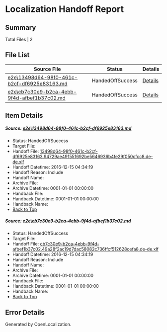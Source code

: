 # <a name='report-top'></a> Localization Handoff Report

## Summary
 Total Files | 2

## File List
 Source File | Status | Details 
 ----------- | ------ | ------- 
 [e2e\13498d64-98f0-461c-b2cf-df6925e83163.md](https://github.com/OpenLocalizationTestOrg/ol-test0/blob/56bb2c4103d27979794cccc64a5935fac656c4d4/e2e/13498d64-98f0-461c-b2cf-df6925e83163.md) | HandedOffSuccess | [Details](#796b8db04573a7993ff87b943811c65f620ee6c72)
 [e2e\cb7c30e9-b2ca-4ebb-9f4d-afbef1b37c02.md](https://github.com/OpenLocalizationTestOrg/ol-test0/blob/56bb2c4103d27979794cccc64a5935fac656c4d4/e2e/cb7c30e9-b2ca-4ebb-9f4d-afbef1b37c02.md) | HandedOffSuccess | [Details](#f5bb330eeaa5a75d932c5b66fdda638b4b000a8811)

## Item Details
##### <a name='796b8db04573a7993ff87b943811c65f620ee6c72'></a> Source: [e2e\13498d64-98f0-461c-b2cf-df6925e83163.md](https://github.com/OpenLocalizationTestOrg/ol-test0/blob/56bb2c4103d27979794cccc64a5935fac656c4d4/e2e/13498d64-98f0-461c-b2cf-df6925e83163.md)
* Status: HandedOffSuccess
* Target File: 
* Handoff File: [13498d64-98f0-461c-b2cf-df6925e83163.94729ae491551692be5646936b4fe29f050cfcc8.de-de.xlf](https://github.com/OpenLocalizationTestOrg/ol-test0-handoff/blob/e2de4b9ab971a8b0844159f16be1a95ae93cc22d/ol-handoff/OpenLocalizationTestOrg/ol-test0-dede/xinjiang/ht/13498d64-98f0-461c-b2cf-df6925e83163.94729ae491551692be5646936b4fe29f050cfcc8.de-de.xlf)
* Handoff Datetime: 2016-12-15 04:34:19
* Handoff Reason: Include
* Handoff Name: 
* Archive File: 
* Archive Datetime: 0001-01-01 00:00:00
* Handback File: 
* Handback Datetime: 0001-01-01 00:00:00
* Handback Name: 
* [Back to Top](#report-top)

##### <a name='f5bb330eeaa5a75d932c5b66fdda638b4b000a8811'></a> Source: [e2e\cb7c30e9-b2ca-4ebb-9f4d-afbef1b37c02.md](https://github.com/OpenLocalizationTestOrg/ol-test0/blob/56bb2c4103d27979794cccc64a5935fac656c4d4/e2e/cb7c30e9-b2ca-4ebb-9f4d-afbef1b37c02.md)
* Status: HandedOffSuccess
* Target File: 
* Handoff File: [cb7c30e9-b2ca-4ebb-9f4d-afbef1b37c02.49a28f2ac19d7dac58082c736ffcf512628cefa8.de-de.xlf](https://github.com/OpenLocalizationTestOrg/ol-test0-handoff/blob/e2de4b9ab971a8b0844159f16be1a95ae93cc22d/ol-handoff/OpenLocalizationTestOrg/ol-test0-dede/xinjiang/ht/cb7c30e9-b2ca-4ebb-9f4d-afbef1b37c02.49a28f2ac19d7dac58082c736ffcf512628cefa8.de-de.xlf)
* Handoff Datetime: 2016-12-15 04:34:19
* Handoff Reason: Include
* Handoff Name: 
* Archive File: 
* Archive Datetime: 0001-01-01 00:00:00
* Handback File: 
* Handback Datetime: 0001-01-01 00:00:00
* Handback Name: 
* [Back to Top](#report-top)


## Error Details

Generated by OpenLocalization.
